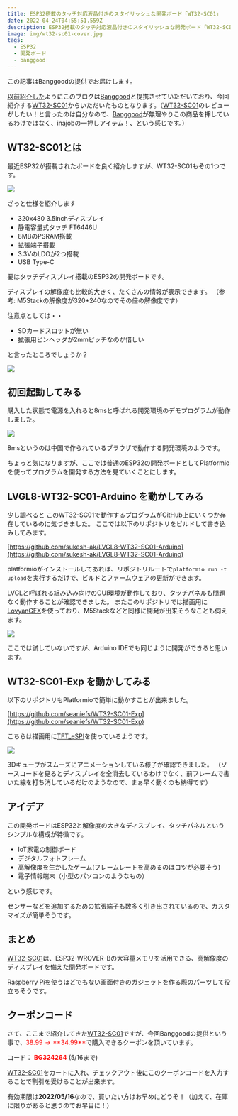 ```yaml
---
title: ESP32搭載のタッチ対応液晶付きのスタイリッシュな開発ボード「WT32-SC01」
date: 2022-04-24T04:55:51.559Z
description: ESP32搭載のタッチ対応液晶付きのスタイリッシュな開発ボード「WT32-SC01」のレビューです
image: img/wt32-sc01-cover.jpg
tags:
  - ESP32
  - 開発ボード
  - banggood
---
```

この記事はBanggoodの提供でお届けします。

[以前紹介した](../../post/中国ecサイトbanggood/)ようにこのブログは[Banggood](https://jp.banggood.com/?p=0M092355466124202012)と提携させていただいており、今回紹介する[WT32-SC01](https://www.banggood.com/ja/WT32-SC01-ESP32-Development-Board-with-3_5-inch-320X480-Capacitive-Multi-Touch-LCD-Screen-Built-In-bluetooth-WIFI-p-1921644.html?p=0M092355466124202012)からいただいたものとなります。（[WT32-SC01](https://www.banggood.com/ja/WT32-SC01-ESP32-Development-Board-with-3_5-inch-320X480-Capacitive-Multi-Touch-LCD-Screen-Built-In-bluetooth-WIFI-p-1921644.html?p=0M092355466124202012)のレビューがしたい！と言ったのは自分なので、[Banggood](https://jp.banggood.com/?p=0M092355466124202012)が無理やりこの商品を押しているわけではなく、inajobの一押しアイテム！、という感じです。）

## WT32-SC01とは

最近ESP32が搭載されたボードを良く紹介しますが、WT32-SC01もその1つです。

![](../../img/wt32-sc01-case.jpg)

ざっと仕様を紹介します

* 320x480 3.5inchディスプレイ
* 静電容量式タッチ FT6446U
* 8MBのPSRAM搭載
* 拡張端子搭載
* 3.3VのLDOが2つ搭載
* USB Type-C

要はタッチディスプレイ搭載のESP32の開発ボードです。

ディスプレイの解像度も比較的大きく、たくさんの情報が表示できます。
（参考: M5Stackの解像度が320*240なのでその倍の解像度です）

注意点としては・・

* SDカードスロットが無い
* 拡張用ピンヘッダが2mmピッチなのが惜しい

と言ったところでしょうか？

![](../../img/wt32-sc01-back.jpg)

## 初回起動してみる

購入した状態で電源を入れると8msと呼ばれる開発環境のデモプログラムが動作しました。

![](../../img/wt32-sc01-8ms.jpg)

8msというのは中国で作られているブラウザで動作する開発環境のようです。

ちょっと気になりますが、ここでは普通のESP32の開発ボードとしてPlatformioを使ってプログラムを開発する方法を見ていくことにします。

## LVGL8-WT32-SC01-Arduino を動かしてみる

少し調べると このWT32-SC01で動作するプログラムがGitHub上にいくつか存在しているのに気づきました。
ここでは以下のリポジトリをビルドして書き込みしてみます。

[https://github.com/sukesh-ak/LVGL8-WT32-SC01-Arduino](https://github.com/sukesh-ak/LVGL8-WT32-SC01-Arduino)

platformioがインストールしてあれば、リポジトリルートで`platformio run -t upload`を実行するだけで、ビルドとファームウェアの更新ができます。

LVGLと呼ばれる組み込み向けのGUI環境が動作しており、タッチパネルも問題なく動作することが確認できました。
またこのリポジトリでは描画用に[LovyanGFX](https://github.com/lovyan03/LovyanGFX)を使っており、M5Stackなどと同様に開発が出来そうなことも伺えます。

![](../../img/wt32-sc01-lvgl.jpg)

ここでは試していないですが、Arduino IDEでも同じように開発ができると思います。

## WT32-SC01-Exp を動かしてみる

以下のリポジトリもPlatformioで簡単に動かすことが出来ました。

[https://github.com/seaniefs/WT32-SC01-Exp](https://github.com/seaniefs/WT32-SC01-Exp)

こちらは描画用に[TFT_eSPI](https://github.com/Bodmer/TFT_eSPI)を使っているようです。

![](../../img/wt32-sc01-cube.jpg)

3Dキューブがスムーズにアニメーションしている様子が確認できました。
（ソースコードを見るとディスプレイを全消去しているわけでなく、前フレームで書いた線を打ち消しているだけのようなので、まぁ早く動くのも納得です）

## アイデア

この開発ボードはESP32と解像度の大きなディスプレイ、タッチパネルというシンプルな構成が特徴です。

* IoT家電の制御ボード
* デジタルフォトフレーム
* 高解像度を生かしたゲーム(フレームレートを高めるのはコツが必要そう)
* 電子情報端末（小型のパソコンのようなもの）

という感じです。

センサーなどを追加するための拡張端子も数多く引き出されているので、カスタマイズが簡単そうです。

## まとめ

[WT32-SC01](https://www.banggood.com/ja/WT32-SC01-ESP32-Development-Board-with-3_5-inch-320X480-Capacitive-Multi-Touch-LCD-Screen-Built-In-bluetooth-WIFI-p-1921644.html?p=0M092355466124202012)は、ESP32-WROVER-Bの大容量メモリを活用できる、高解像度のディスプレイを備えた開発ボードです。

Raspberry Piを使うほどでもない画面付きのガジェットを作る際のパーツして役立ちそうです。

## クーポンコード

さて、ここまで紹介してきた[WT32-SC01](https://www.banggood.com/ja/WT32-SC01-ESP32-Development-Board-with-3_5-inch-320X480-Capacitive-Multi-Touch-LCD-Screen-Built-In-bluetooth-WIFI-p-1921644.html?p=0M092355466124202012)ですが、今回Banggoodの提供という事で、<span style="color:red">$38.99 → **$34.99**</span>で購入できるクーポンを頂いています。

コード：
<span style="color:red">**BG324264**</span> (5/16まで)

[WT32-SC01](https://www.banggood.com/ja/WT32-SC01-ESP32-Development-Board-with-3_5-inch-320X480-Capacitive-Multi-Touch-LCD-Screen-Built-In-bluetooth-WIFI-p-1921644.html?p=0M092355466124202012)をカートに入れ、チェックアウト後にこのクーポンコードを入力することで割引を受けることが出来ます。

有効期限は**2022/05/16**なので、買いたい方はお早めにどうぞ！（加えて、在庫に限りがあると思うのでお早目に！）

